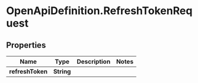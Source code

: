 # OpenApiDefinition.RefreshTokenRequest

## Properties

Name | Type | Description | Notes
------------ | ------------- | ------------- | -------------
**refreshToken** | **String** |  | 


